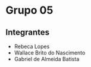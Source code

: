 # Grupo 05

## Integrantes
- Rebeca Lopes
- Wallace Brito do Nascimento
- Gabriel de Almeida Batista